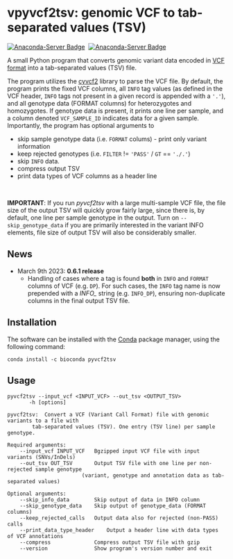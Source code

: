 # vpyvcf2tsv: genomic VCF to tab-separated values (TSV)

[![Anaconda-Server Badge](https://anaconda.org/bioconda/pyvcf2tsv/badges/version.svg)](https://conda.anaconda.org/bioconda) &nbsp;[![Anaconda-Server Badge](https://anaconda.org/bioconda/pyvcf2tsv/badges/latest_release_date.svg)](https://anaconda.org/bioconda/pyvcf2tsv)

A small Python program that converts genomic variant data encoded in [VCF format](https://samtools.github.io/hts-specs/VCFv4.2.pdf) into a tab-separated values (TSV) file.

The program utilizes the [cyvcf2](https://github.com/brentp/cyvcf2) library to parse the VCF file. By default, the program prints the fixed VCF columns, all `INFO` tag values (as defined in the VCF header, `INFO` tags not present in a given record is appended with a `'.'`), and all genotype data (FORMAT columns) for heterozygotes and homozygotes. If genotype data is present, it prints one line per sample, and a column denoted `VCF_SAMPLE_ID` indicates data for a given sample. Importantly, the program has optional arguments to

-   skip sample genotype data (i.e. `FORMAT` colums) - print only variant information
-   keep rejected genotypes (i.e. `FILTER` != `'PASS'` / `GT` == `'./.'`)
-   skip `INFO` data.
-   compress output TSV
-   print data types of VCF columns as a header line

<br>

**IMPORTANT**: If you run *pyvcf2tsv* with a large multi-sample VCF file, the file size of the output TSV will quickly grow fairly large, since there is, by default, one line per sample genotype in the output. Turn on `--skip_genotype_data` if you are primarily interested in the variant INFO elements, file size of output TSV will also be considerably smaller.

## News

* March 9th 2023: **0.6.1 release**
  - Handling of cases where a tag is found __both__ in `INFO` and `FORMAT` columns of VCF (e.g. `DP`). For such cases, the `INFO` tag name is now prepended with a *INFO_* string (e.g. `INFO_DP`), ensuring non-duplicate columns in the final output TSV file.

## Installation

The software can be installed with the [Conda](https://docs.conda.io/en/latest/) package manager, using the following command:

`conda install -c bioconda pyvcf2tsv`

## Usage

    pyvcf2tsv --input_vcf <INPUT_VCF> --out_tsv <OUTPUT_TSV>
           -h [options]

    pyvcf2tsv:  Convert a VCF (Variant Call Format) file with genomic variants to a file with
            tab-separated values (TSV). One entry (TSV line) per sample genotype.

    Required arguments:
        --input_vcf INPUT_VCF   Bgzipped input VCF file with input variants (SNVs/InDels)
        --out_tsv OUT_TSV       Output TSV file with one line per non-rejected sample genotype
                            (variant, genotype and annotation data as tab-separated values)

    Optional arguments:
        --skip_info_data        Skip output of data in INFO column
        --skip_genotype_data    Skip output of genotype_data (FORMAT columns)
        --keep_rejected_calls   Output data also for rejected (non-PASS) calls
        --print_data_type_header    Output a header line with data types of VCF annotations
        --compress              Compress output TSV file with gzip
        --version               Show program's version number and exit
